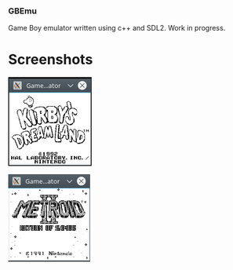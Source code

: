 ### GBEmu
Game Boy emulator written using c++ and SDL2.
Work in progress.

# Screenshots
![alt text](https://github.com/aarnot/gbemu/raw/master/screenshots/screenshot1.png "Kirby's Dreamland title screen")


![alt text](https://github.com/aarnot/gbemu/raw/master/screenshots/screenshot2.png "Metroid II title screen")
